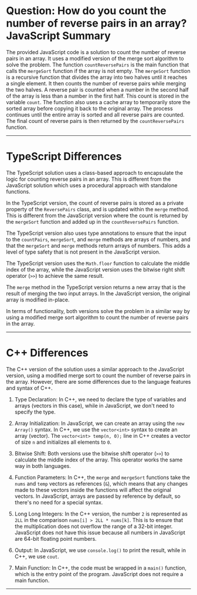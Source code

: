 # Question: How do you count the number of reverse pairs in an array? JavaScript Summary

The provided JavaScript code is a solution to count the number of reverse pairs in an array. It uses a modified version of the merge sort algorithm to solve the problem. The function `countReversePairs` is the main function that calls the `mergeSort` function if the array is not empty. The `mergeSort` function is a recursive function that divides the array into two halves until it reaches a single element. It then counts the number of reverse pairs while merging the two halves. A reverse pair is counted when a number in the second half of the array is less than a number in the first half. This count is stored in the variable `count`. The function also uses a cache array to temporarily store the sorted array before copying it back to the original array. The process continues until the entire array is sorted and all reverse pairs are counted. The final count of reverse pairs is then returned by the `countReversePairs` function.

---

# TypeScript Differences

The TypeScript solution uses a class-based approach to encapsulate the logic for counting reverse pairs in an array. This is different from the JavaScript solution which uses a procedural approach with standalone functions. 

In the TypeScript version, the count of reverse pairs is stored as a private property of the `ReversePairs` class, and is updated within the `merge` method. This is different from the JavaScript version where the count is returned by the `mergeSort` function and added up in the `countReversePairs` function.

The TypeScript version also uses type annotations to ensure that the input to the `countPairs`, `mergeSort`, and `merge` methods are arrays of numbers, and that the `mergeSort` and `merge` methods return arrays of numbers. This adds a level of type safety that is not present in the JavaScript version.

The TypeScript version uses the `Math.floor` function to calculate the middle index of the array, while the JavaScript version uses the bitwise right shift operator (`>>`) to achieve the same result.

The `merge` method in the TypeScript version returns a new array that is the result of merging the two input arrays. In the JavaScript version, the original array is modified in-place.

In terms of functionality, both versions solve the problem in a similar way by using a modified merge sort algorithm to count the number of reverse pairs in the array.

---

# C++ Differences

The C++ version of the solution uses a similar approach to the JavaScript version, using a modified merge sort to count the number of reverse pairs in the array. However, there are some differences due to the language features and syntax of C++.

1. Type Declaration: In C++, we need to declare the type of variables and arrays (vectors in this case), while in JavaScript, we don't need to specify the type.

2. Array Initialization: In JavaScript, we can create an array using the `new Array()` syntax. In C++, we use the `vector<int>` syntax to create an array (vector). The `vector<int> temp(n, 0);` line in C++ creates a vector of size `n` and initializes all elements to `0`.

3. Bitwise Shift: Both versions use the bitwise shift operator (`>>`) to calculate the middle index of the array. This operator works the same way in both languages.

4. Function Parameters: In C++, the `merge` and `mergeSort` functions take the `nums` and `temp` vectors as references (`&`), which means that any changes made to these vectors inside the functions will affect the original vectors. In JavaScript, arrays are passed by reference by default, so there's no need for a special syntax.

5. Long Long Integers: In the C++ version, the number `2` is represented as `2LL` in the comparison `nums[i] > 2LL * nums[k]`. This is to ensure that the multiplication does not overflow the range of a 32-bit integer. JavaScript does not have this issue because all numbers in JavaScript are 64-bit floating point numbers.

6. Output: In JavaScript, we use `console.log()` to print the result, while in C++, we use `cout`.

7. Main Function: In C++, the code must be wrapped in a `main()` function, which is the entry point of the program. JavaScript does not require a main function.

---

